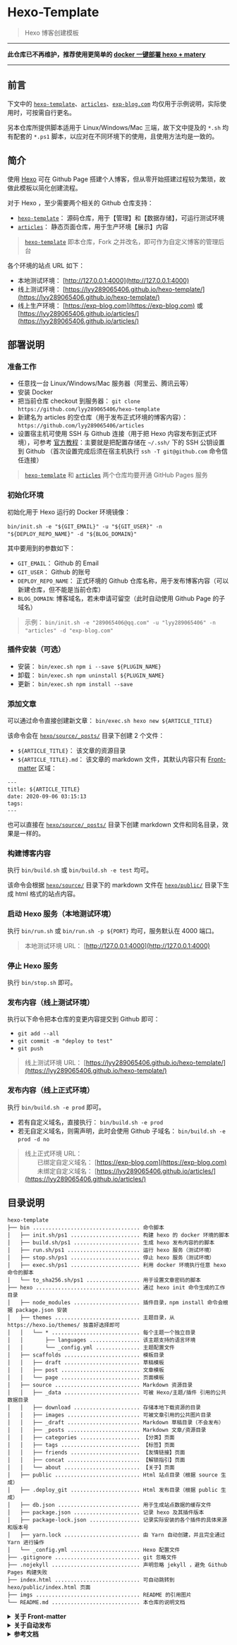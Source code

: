 # Hexo-Template

> Hexo 博客创建模板

------

**此仓库已不再维护，推荐使用更简单的 [docker 一键部署 hexo + matery](https://github.com/lyy289065406/hexo-matery-template)**

------

## 前言

下文中的 [`hexo-template`](https://github.com/lyy289065406/hexo-template)、[`articles`](https://github.com/lyy289065406/articles)、[`exp-blog.com`](https://exp-blog.com) 均仅用于示例说明，实际使用时，可按需自行更名。

另本仓库所提供脚本适用于 Linux/Windows/Mac 三端，故下文中提及的 `*.sh` 均有配套的 `*.ps1` 脚本，以应对在不同环境下的使用，且使用方法均是一致的。


## 简介

使用 [Hexo](https://hexo.io/docs/) 可在 Github Page 搭建个人博客，但从零开始搭建过程较为繁琐，故做此模板以简化创建流程。

对于 Hexo ，至少需要两个相关的 Github 仓库支持：

- [`hexo-template`](https://github.com/lyy289065406/hexo-template)： 源码仓库，用于【管理】和【数据存储】，可运行测试环境
- [`articles`](https://github.com/lyy289065406/articles)： 静态页面仓库，用于生产环境【展示】内容

> [`hexo-template`](https://github.com/lyy289065406/hexo-template) 即本仓库，Fork 之并改名，即可作为自定义博客的管理后台


各个环境的站点 URL 如下：

- 本地测试环境： [http://127.0.0.1:4000](http://127.0.0.1:4000)
- 线上测试环境： [https://lyy289065406.github.io/hexo-template/](https://lyy289065406.github.io/hexo-template/)
- 线上生产环境： [https://exp-blog.com](https://exp-blog.com) 或 [https://lyy289065406.github.io/articles/](https://lyy289065406.github.io/articles/)


## 部署说明

### 准备工作

- 任意找一台 Linux/Windows/Mac 服务器（阿里云、腾讯云等）
- 安装 Docker
- 把当前仓库 checkout 到服务器： `git clone https://github.com/lyy289065406/hexo-template`
- 新建名为 articles 的空仓库（用于发布正式环境的博客内容）： `https://github.com/lyy289065406/articles`
- 设置宿主机可使用 SSH 与 Github 连接（用于把 Hexo 内容发布到正式环境），可参考 [官方教程](https://help.github.com/en/articles/connecting-to-github-with-ssh)：主要就是把配置存储在 `~/.ssh/` 下的 SSH 公钥设置到 Github （首次设置完成后须在宿主机执行 `ssh -T git@github.com` 命令信任连接）

> [`hexo-template`](https://github.com/lyy289065406/hexo-template) 和 [`articles`](https://github.com/lyy289065406/articles) 两个仓库均要开通 GitHub Pages 服务


### 初始化环境

初始化用于 Hexo 运行的 Docker 环境镜像：

`bin/init.sh -e "${GIT_EMAIL}" -u "${GIT_USER}" -n "${DEPLOY_REPO_NAME}" -d "${BLOG_DOMAIN}"`

其中要用到的参数如下：

- `GIT_EMAIL`： Github 的 Email
- `GIT_USER`： Github 的账号
- `DEPLOY_REPO_NAME`： 正式环境的 Github 仓库名称，用于发布博客内容（可以新建仓库，但不能是当前仓库）
- `BLOG_DOMAIN`: 博客域名，若未申请可留空（此时自动使用 Github Page 的子域名）

> 示例： `bin/init.sh -e "289065406@qq.com" -u "lyy289065406" -n "articles" -d "exp-blog.com"`


### 插件安装（可选） 

- 安装： `bin/exec.sh npm i --save ${PLUGIN_NAME}`
- 卸载： `bin/exec.sh npm uninstall ${PLUGIN_NAME}`
- 更新： `bin/exec.sh npm install --save`


### 添加文章

可以通过命令直接创建新文章： `bin/exec.sh hexo new ${ARTICLE_TITLE}`

该命令会在 [`hexo/source/_posts/`](hexo/source/_posts) 目录下创建 2 个文件：

- `${ARTICLE_TITLE}`： 该文章的资源目录
- `${ARTICLE_TITLE}.md`： 该文章的 markdown 文件，其默认内容只有 [Front-matter](https://hexo.io/zh-cn/docs/front-matter.html) 区域：

```
---
title: ${ARTICLE_TITLE}
date: 2020-09-06 03:15:13
tags:
---
```

也可以直接在 [`hexo/source/_posts/`](hexo/source/_posts) 目录下创建 markdown 文件和同名目录，效果是一样的。


### 构建博客内容

执行 `bin/build.sh` 或 `bin/build.sh -e test` 均可。

该命令会根据 [`hexo/source/`](hexo/source) 目录下的 markdown 文件在 [`hexo/public/`](hexo/public) 目录下生成 html 格式的站点内容。


### 启动 Hexo 服务（本地测试环境）

执行 `bin/run.sh` 或 `bin/run.sh -p ${PORT}` 均可，服务默认在 4000 端口。

> 本地测试环境 URL： [http://127.0.0.1:4000](http://127.0.0.1:4000) 


### 停止 Hexo 服务

执行 `bin/stop.sh` 即可。


### 发布内容（线上测试环境）

执行以下命令把本仓库的变更内容提交到 Github 即可：

- `git add --all`
- `git commit -m "deploy to test"`
- `git push`

> 线上测试环境 URL： [https://lyy289065406.github.io/hexo-template/](https://lyy289065406.github.io/hexo-template/)


### 发布内容（线上正式环境）

执行 `bin/build.sh -e prod` 即可。

- 若有自定义域名，直接执行： `bin/build.sh -e prod`
- 若无自定义域名，则需声明，此时会使用 Github 子域名： `bin/build.sh -e prod -d no`

> 线上正式环境 URL：
<br/>　　已绑定自定义域名： [https://exp-blog.com](https://exp-blog.com) 
<br/>　　未绑定自定义域名： [https://lyy289065406.github.io/articles/](https://lyy289065406.github.io/articles/)


## 目录说明

```
hexo-template
├── bin .................................. 命令脚本
│   ├── init.sh/ps1 ...................... 构建 hexo 的 docker 环境的脚本
│   ├── build.sh/ps1 ..................... 生成 hexo 发布内容的的脚本
│   ├── run.sh/ps1 ....................... 运行 hexo 服务（测试环境）
│   ├── stop.sh/ps1 ...................... 停止 hexo 服务（测试环境）
│   ├── exec.sh/ps1 ...................... 利用 docker 环境执行任意 hexo 命令的脚本
│   └── to_sha256.sh/ps1 ................. 用于设置文章密码的脚本
├── hexo ................................. 通过 hexo init 命令生成的工作目录
│   ├── node_modules ..................... 插件目录，npm install 命令会根据 package.json 安装
│   ├── themes ........................... 主题目录，从 https://hexo.io/themes/ 按喜好选择即可
│   │   └── * ............................ 每个主题一个独立目录
│   │       ├── languages ................ 该主题支持的语言环境
│   │       └── _config.yml .............. 主题配置文件
│   ├── scaffolds ........................ 模板目录
│   │   ├── draft ........................ 草稿模板
│   │   ├── post ......................... 文章模板
│   │   └── page ......................... 页面模板
│   ├── source ........................... Markdown 资源目录
│   │   ├── _data ........................ 可被 Hexo/主题/插件 引用的公共数据目录
│   │   ├── download ..................... 存储本地下载资源的目录
│   │   ├── images ....................... 可被文章引用的公共图片目录
│   │   ├── _draft ....................... Markdown 草稿目录（不会发布）
│   │   ├── _posts ....................... Markdown 文章/资源目录
│   │   ├── categories ................... 【分类】页面
│   │   ├── tags ......................... 【标签】页面
│   │   ├── friends ...................... 【友情链接】页面
│   │   ├── concat ....................... 【解锁指引】页面
│   │   └── about ........................ 【关于】页面
│   ├── public ........................... Html 站点目录（根据 source 生成）
│   ├── .deploy_git ...................... Html 发布目录（根据 public 生成）
│   ├── db.json .......................... 用于生成站点数据的缓存文件
│   ├── package.json ..................... 记录 hexo 及其插件版本
│   ├── package-lock.json ................ 记录实际安装的各个插件的具体来源和版本号
│   ├── yarn.lock ........................ 由 Yarn 自动创建，并且完全通过 Yarn 进行操作
│   └── _config.yml ...................... Hexo 配置文件
├── .gitignore ........................... git 忽略文件
├── .nojekyll ............................ 声明忽略 jekyll ，避免 Github Pages 构建失败
├── index.html ........................... 可自动跳转到 hexo/public/index.html 页面 
├── imgs ................................. README 的引用图片 
└── README.md ............................ 本仓库的说明文档
```


<details>
<summary><b>关于 Front-matter</b></summary>
<br/>


Hexo 的 Markdown 文章头部支持设置 `Front-matter` 区域，该区域的可选配置如下：

> 所有配置项均为**非必填**的，但仍然建议至少填写 `title` 和 `date` 的值

| 配置选项 | 默认值 | 描述 |
|:-----:|:-----:|:-----|
| title | `Markdown` 的文件标题 | 文章标题，强烈建议填写此选项 |
| date | 文件创建时的日期时间 | 发布时间，强烈建议填写此选项，且最好保证全局唯一 |
| author | 根 `_config.yml` 中的 `author` | 文章作者 |
| img | `featureImages` 中的某个值 | 文章特征图，推荐使用图床(腾讯云、七牛云、又拍云等)来做图片的路径.如: `http://xxx.com/xxx.jpg` |
| top | `true` | 推荐文章（文章是否置顶），如果 `top` 值为 `true`，则会作为首页推荐文章 |
| cover | `false` | `v1.0.2`版本新增，表示该文章是否需要加入到首页轮播封面中 |
| coverImg | 无 | `v1.0.2`版本新增，表示该文章在首页轮播封面需要显示的图片路径，如果没有，则默认使用文章的特色图片 |
| password | 无 | 文章阅读密码，如果要对文章设置阅读验证密码的话，就可以设置 `password` 的值，该值必须是用 `SHA256` 加密后的密码，防止被他人识破。前提是在主题的 `config.yml` 中激活了 `verifyPassword` 选项 |
| toc | `true` | 是否开启 TOC，可以针对某篇文章单独关闭 TOC 的功能。前提是在主题的 `config.yml` 中激活了 `toc` 选项 |
| mathjax | `false` | 是否开启数学公式支持 ，本文章是否开启 `mathjax`，且需要在主题的 `_config.yml` 文件中也需要开启才行 |
| summary | 无 | 文章摘要，自定义的文章摘要内容，如果这个属性有值，文章卡片摘要就显示这段文字，否则程序会自动截取文章的部分内容作为摘要 |
| categories | 无 | 文章分类，本主题的分类表示宏观上大的分类，只建议一篇文章一个分类 |
| tags | 无 | 文章标签，一篇文章可以多个标签 |
| keywords | 文章标题 | 文章关键字，SEO 时需要 |
| reprintPolicy | cc_by | 文章转载规则， 可以是 cc_by, cc_by_nd, cc_by_sa, cc_by_nc, cc_by_nc_nd, cc_by_nc_sa, cc0, noreprint 或 pay 中的一个 |

> **注意**:
> 1. 如果 `img` 属性不填写的话，文章特色图会根据文章标题的 `hashcode` 的值取余，然后选取主题中对应的特色图片，从而达到让所有文章都的特色图**各有特色**。
> 2. `date` 的值尽量保证每篇文章是唯一的，因为本主题中 `Gitalk` 和 `Gitment` 识别 `id` 是通过 `date` 的值来作为唯一标识的。
> 3. 如果要对文章设置阅读验证密码的功能，不仅要在 Front-matter 中设置采用了 SHA256 加密的 password 的值，还需要在主题的 `_config.yml` 中激活了配置。有些在线的 SHA256 加密的地址，可供你使用：[开源中国在线工具](http://tool.oschina.net/encrypt?type=2)、[chahuo](http://encode.chahuo.com/)、[站长工具](http://tool.chinaz.com/tools/hash.aspx)。
> 4. 可以在文章md文件的 front-matter 中指定 reprintPolicy 来给单个文章配置转载规则


最简示例：

```yaml
---
title: typora-vue-theme主题介绍
date: 2018-09-07 09:25:00
---
```

最全示例：

```yaml
---
title: 文章标题
date: 2018-09-07 09:25:00
author: EXP
img: /source/images/xxx.jpg
top: true
cover: true
coverImg: /images/1.jpg
password: 8d969eef6ecad3c29a3a629280e686cf0c3f5d5a86aff3ca12020c923adc6c92
toc: false
mathjax: false
summary: 这是你自定义的文章摘要内容，如果这个属性有值，文章卡片摘要就显示这段文字，否则程序会自动截取文章的部分内容作为摘要
categories: Markdown
tags:
  - Typora
  - Markdown
---
```

</details>

<details>
<summary><b>关于自动发布</b></summary>
<br/>

如前面定义：

- [`hexo-template`](https://github.com/lyy289065406/hexo-template)： 源码仓库
- [`articles`](https://github.com/lyy289065406/articles)： 静态页面仓库

【源码仓库】适用于 GitHub Action 自动发布到【静态页面仓库】，具体步骤如下：

先在本地执行命令 `ssh-keygen -f github-deploy-key` 生成 ssh 密钥对，当前目录下会有 `github-deploy-key` 和 `github-deploy-key.pub` 两个文件。

在【源码仓库】新增 Secrets ： `Settings -> Secrets -> Add a new secret`，其中 Name 为 `DEPLOY_PRIVATE_KEY`， Value 为 `github-deploy-key` 的内容。

另外确保【源码仓库】已有这些 Secrets （如前文）：

- `GIT_EMAIL`： Github 的 Email
- `GIT_USER`： Github 的账号
- `DEPLOY_REPO_NAME`： 正式环境的 Github 仓库名称，用于发布博客内容（可以新建仓库，但不能是当前仓库）
- `BLOG_DOMAIN`: 博客域名，若未申请可留空（此时自动使用 Github Page 的子域名）

![](./imgs/1.png)

在【静态页面仓库】新增 Deploy Key ： `Settings -> Deploy keys -> Add deploy key`，其中 Title 为 `DEPLOY_PUBLIC_KEY`，  Key 为 `github-deploy-key.pub` 的内容，同时勾选 `Allow write access`。

![](./imgs/2.png)

尔后每次提交内容到【源码仓库】时，都会自动触发 [GitHub Action](.github/workflows/auto_deploy.yml)，发布更新内容到【静态页面仓库】。

</details>


<details>
<summary><b>参考文档</b></summary>
<br/>

- 《[Hexo 指引手册](https://hexo.io/zh-cn/docs/)》
- 《[Hexo 主题列表](https://hexo.io/themes/)》
- 《[Hexo 目录结构](https://yuchen-lea.github.io/2016-01-18-hexo-dir-struct/)》
- 《[Github Pages部署个人博客（Hexo篇）](https://juejin.im/post/6844903590369181703)》
- 《[GitHub+Hexo 搭建个人网站详细教程](https://zhuanlan.zhihu.com/p/26625249)》
- 《[基于Docker的Hexo博客搭建](https://chunchengwei.github.io/ruan-jian/ji-yu-docker-de-hexo-bo-ke-da-jian/)》
- 《[基于Hexo的matery主题搭建博客并深度优化](https://juejin.im/post/6844904082042257415)》
- 《[Hexo 主题 Matery 配置](https://juejin.im/post/6844904147922190344)》
- 《[Hexo - 使文章依文章分類為資料夾名稱置放](https://usedfire.net/Notes/Hexo/make-hexo-post-category-by-folder/)》
- 《[自动化多线部署 Hexo 博客](https://senorui.top/posts/17d1.html)》
- 《[利用 Github Actions 自动部署 Hexo 博客](https://sanonz.github.io/2020/deploy-a-hexo-template-from-github-actions/)》
  

</details>
